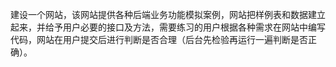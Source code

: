 
建设一个网站，该网站提供各种后端业务功能模拟案例，网站把样例表和数据建立起来，并给予用户必要的接口及方法，需要练习的用户根据各种需求在网站中编写代码，网站在用户提交后进行判断是否合理（后台先检验再运行一遍判断是否正确）。